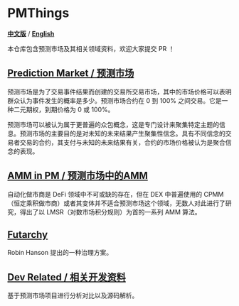 # PMThings

[**中文版**](https://github.com/Whisker17/PMThings/blob/main/README_CN.md) / [**English**](https://github.com/Whisker17/PMThings/blob/main/README.md)

本仓库包含预测市场及其相关领域资料，欢迎大家提交 PR ！

## [Prediction Market / 预测市场](https://github.com/Whisker17/PMThings/blob/main/pm/README.md)

预测市场是为了交易事件结果而创建的交易所交易市场，其中的市场价格可以表明群众认为事件发生的概率是多少。预测市场合约在 0 到 100% 之间交易。它是一种二元期权，到期价格为 0 或 100%。

预测市场可以被认为属于更普遍的众包概念，这是专门设计来聚集特定主题的信息。预测市场的主要目的是对未知的未来结果产生聚集性信念。具有不同信念的交易者交易的合约，其支付与未知的未来结果有关，合约的市场价格被认为是聚合信念的表现。

## [AMM in PM / 预测市场中的AMM](https://github.com/Whisker17/PMThings/blob/main/amm/README.md)

自动化做市商是 DeFi 领域中不可或缺的存在，但在 DEX 中普遍使用的 CPMM （恒定乘积做市商）或者其变体并不适合预测市场这个领域，无数人对此进行了研究，得出了以 LMSR（对数市场积分规则）为首的一系列 AMM 算法。

## [Futarchy](https://github.com/Whisker17/PMThings/blob/main/futarchy/README.md) 

Robin Hanson 提出的一种治理方案。

## [Dev Related / 相关开发资料]((https://github.com/Whisker17/PMThings/blob/main/dev/README.md))

基于预测市场项目进行分析对比以及源码解析。




